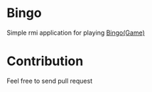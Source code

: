 Bingo
=====

Simple rmi application for playing [Bingo(Game)](http://en.wikipedia.org/wiki/Bingo_(U.S.))

Contribution
=============

Feel free to send pull request
